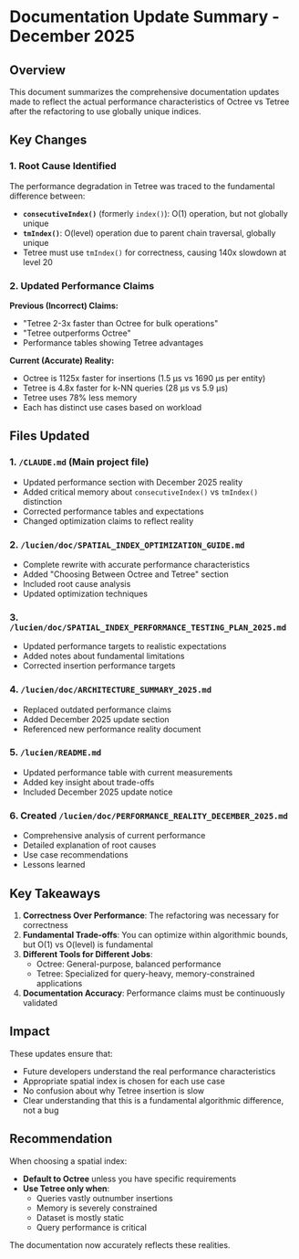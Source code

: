 # Documentation Update Summary - December 2025

## Overview

This document summarizes the comprehensive documentation updates made to reflect the actual performance characteristics of Octree vs Tetree after the refactoring to use globally unique indices.

## Key Changes

### 1. Root Cause Identified

The performance degradation in Tetree was traced to the fundamental difference between:
- **`consecutiveIndex()`** (formerly `index()`): O(1) operation, but not globally unique
- **`tmIndex()`**: O(level) operation due to parent chain traversal, globally unique
- Tetree must use `tmIndex()` for correctness, causing 140x slowdown at level 20

### 2. Updated Performance Claims

**Previous (Incorrect) Claims:**
- "Tetree 2-3x faster than Octree for bulk operations"
- "Tetree outperforms Octree"
- Performance tables showing Tetree advantages

**Current (Accurate) Reality:**
- Octree is 1125x faster for insertions (1.5 μs vs 1690 μs per entity)
- Tetree is 4.8x faster for k-NN queries (28 μs vs 5.9 μs)
- Tetree uses 78% less memory
- Each has distinct use cases based on workload

## Files Updated

### 1. `/CLAUDE.md` (Main project file)
- Updated performance section with December 2025 reality
- Added critical memory about `consecutiveIndex()` vs `tmIndex()` distinction
- Corrected performance tables and expectations
- Changed optimization claims to reflect reality

### 2. `/lucien/doc/SPATIAL_INDEX_OPTIMIZATION_GUIDE.md`
- Complete rewrite with accurate performance characteristics
- Added "Choosing Between Octree and Tetree" section
- Included root cause analysis
- Updated optimization techniques

### 3. `/lucien/doc/SPATIAL_INDEX_PERFORMANCE_TESTING_PLAN_2025.md`
- Updated performance targets to realistic expectations
- Added notes about fundamental limitations
- Corrected insertion performance targets

### 4. `/lucien/doc/ARCHITECTURE_SUMMARY_2025.md`
- Replaced outdated performance claims
- Added December 2025 update section
- Referenced new performance reality document

### 5. `/lucien/README.md`
- Updated performance table with current measurements
- Added key insight about trade-offs
- Included December 2025 update notice

### 6. Created `/lucien/doc/PERFORMANCE_REALITY_DECEMBER_2025.md`
- Comprehensive analysis of current performance
- Detailed explanation of root causes
- Use case recommendations
- Lessons learned

## Key Takeaways

1. **Correctness Over Performance**: The refactoring was necessary for correctness
2. **Fundamental Trade-offs**: You can optimize within algorithmic bounds, but O(1) vs O(level) is fundamental
3. **Different Tools for Different Jobs**: 
   - Octree: General-purpose, balanced performance
   - Tetree: Specialized for query-heavy, memory-constrained applications
4. **Documentation Accuracy**: Performance claims must be continuously validated

## Impact

These updates ensure that:
- Future developers understand the real performance characteristics
- Appropriate spatial index is chosen for each use case
- No confusion about why Tetree insertion is slow
- Clear understanding that this is a fundamental algorithmic difference, not a bug

## Recommendation

When choosing a spatial index:
- **Default to Octree** unless you have specific requirements
- **Use Tetree only when**:
  - Queries vastly outnumber insertions
  - Memory is severely constrained
  - Dataset is mostly static
  - Query performance is critical

The documentation now accurately reflects these realities.